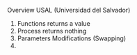 Overview USAL (Universidad del Salvador)

1. Functions returns a value
2. Process returns nothing
3. Parameters Modifications (Swapping)
4.